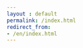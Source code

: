 ```yaml
---
layout : default
permalink: /index.html
redirect_from:
- /en/index.html
---
```


<script type="text/javascript">
window.location.replace("/posts/");
</script>